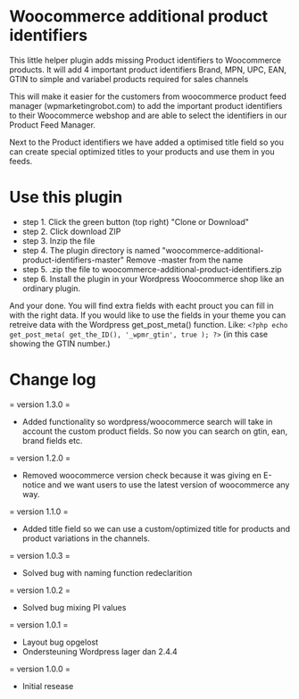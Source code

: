 # Woocommerce additional product identifiers
This little helper plugin adds missing Product identifiers to Woocommerce products. It will add 4 important product identifiers Brand, MPN, UPC, EAN, GTIN to simple and variabel products required for sales channels

This will make it easier for the customers from woocommerce product feed manager (wpmarketingrobot.com) to add the important product identifiers to their Woocommerce webshop and are able to select the identifiers in our Product Feed Manager.

Next to the Product identifiers we have added a optimised title field so you can create special optimized titles to your products and use them in you feeds.

# Use this plugin
* step 1. Click the green button (top right) "Clone or Download"
* step 2. Click download ZIP
* step 3. Inzip the file
* step 4. The plugin directory is named "woocommerce-additional-product-identifiers-master" Remove -master from the name
* step 5. .zip the file to woocommerce-additional-product-identifiers.zip
* step 6. Install the plugin in your Wordpress Woocommerce shop like an ordinary plugin. 

And your done. You will find extra fields with eacht prouct you can fill in with the right data.
If you would like to use the fields in your theme you can retreive data with the Wordpress get_post_meta() function.
Like: `<?php echo get_post_meta( get_the_ID(), '_wpmr_gtin', true ); ?>` (in this case showing the GTIN number.)

# Change log
= version 1.3.0 = 
* Added functionality so wordpress/woocommerce search will take in account the custom product fields. So now you can search on gtin, ean, brand fields etc.

= version 1.2.0 = 
* Removed woocommerce version check because it was giving en E-notice and we want users to use the latest version of woocommerce any way.

= version 1.1.0 =
* Added title field so we can use a custom/optimized title for products and product variations in the channels.

= version 1.0.3 = 
* Solved bug with naming function redeclarition

= version 1.0.2 = 
* Solved bug mixing PI values
	
= version 1.0.1 = 
* Layout bug opgelost
* Ondersteuning Wordpress lager dan 2.4.4
	
= version 1.0.0 =
* Initial resease
